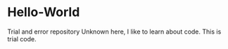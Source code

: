 # Hello-World
Trial and error repository
Unknown here, I like to learn about code. 
This is trial code.
